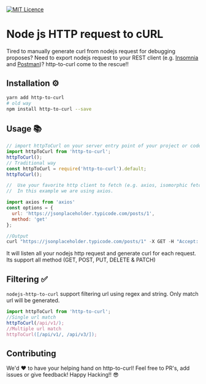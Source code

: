[![MIT Licence](https://badges.frapsoft.com/os/mit/mit.svg?v=103)](https://opensource.org/licenses/mit-license.php)
# Node js HTTP request to cURL
Tired to manually generate curl from nodejs request for debugging proposes? Need to export nodejs request to your REST client (e.g. [Insomnia](https://insomnia.rest/) and [Postman](https://www.getpostman.com/))? http-to-curl come to the rescue!!


## Installation ⚙️
```sh
yarn add http-to-curl
# old way
npm install http-to-curl --save

```

## Usage 📚
```js
// import httpToCurl on your server entry point of your project or code (e.g. server.js / index.js)
import httpToCurl from 'http-to-curl';
httpToCurl();
// Traditional way
const httpToCurl = require('http-to-curl').default;
httpToCurl();

//  Use your favorite http client to fetch (e.g. axios, isomorphic fetch or even vanilla request) all works well with http-to-curl.
//  In this example we are using axios.

import axios from 'axios'
const options = {
  url: 'https://jsonplaceholder.typicode.com/posts/1',
  method: 'get'
};

//Output
curl "https://jsonplaceholder.typicode.com/posts/1" -X GET -H "Accept: application/json, text/plain, */*" -H "User-Agent: axios/0.18.0"

```
It will listen all your nodejs http request and generate curl for each request. Its support all method (GET, POST, PUT, DELETE & PATCH)

## Filtering ✅
`nodejs-http-to-curl` support filtering url using regex and string. Only match url will be generated.

```js
import httpToCurl from 'http-to-curl';
//Single url match
httpToCurl(/api/v1/);
//Multiple url match
httpToCurl([/api/v1/, /api/v3/]);
```


## Contributing
We'd ❤️ to have your helping hand on http-to-curl! Feel free to PR's, add issues or give feedback! Happy Hacking!! 😎